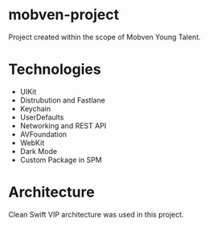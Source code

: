 # mobven-project
 Project created within the scope of Mobven Young Talent.
 
# Technologies
- UIKit
- Distrubution and Fastlane
- Keychain
- UserDefaults
- Networking and REST API
- AVFoundation
- WebKit
- Dark Mode
- Custom Package in SPM 

# Architecture
Clean Swift VIP architecture was used in this project.
